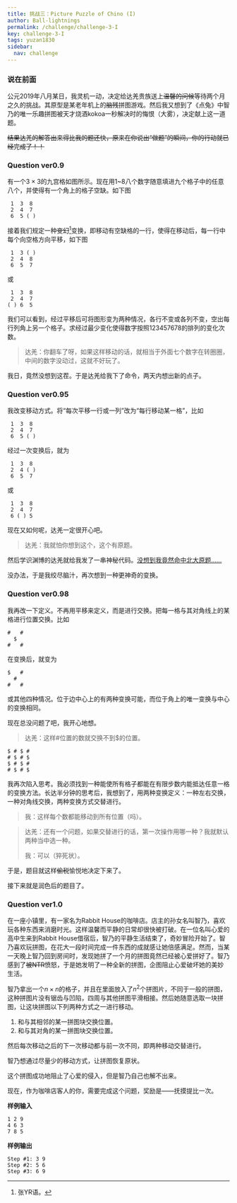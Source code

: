 ```yaml
---
title: 挑战三：Picture Puzzle of Chino (I)
author: Ball-lightnings
permalink: /challenge/challenge-3-I
key: challenge-3-I
tags: yuzan1830
sidebar:
  nav: challenge
---
```


### 说在前面

公元2019年八月某日，我灵机一动，决定给达羌贵族送上~~温馨的问候~~等待两个月之久的挑战。其原型是某老年机上的~~脑残~~拼图游戏。然后我又想到了《点兔》中智乃的唯一乐趣拼图被天才烧酒kokoa一秒解决时的悔恨（大雾），决定献上这一道题。

~~结果达羌的解答出来得比我的题还快，原来在你说出“做题”的瞬间，你的行动就已经完成了！！~~

<!--more-->

### Question ver0.9

有一个$3\times 3$的九宫格如图所示。现在用$1$~$8$八个数字随意填进九个格子中的任意八个，并使得有一个角上的格子空缺。如下图

     1  3  8
     2  4  7
     6  5 ( )

接着我们规定一种~~变幻~~[^shift]变换，即移动有空缺格的一行，使得在移动后，每一行中每个向空格方向平移，如下图

     1  3 ( )
     2  4  8
     6  5  7

或

     1  3  8
     2  4  7
    ( ) 6  5

我们可以看到，经过平移后可将图形变为两种情况，各行不变或各列不变，空出每行列角上另一个格子。求经过最少变化使得数字按照123457678的排列的变化次数。

> 达羌：你翻车了呀，如果这样移动的话，就相当于外面七个数字在转圈圈，中间的数字没动过，这就不好玩了。

我日，竟然没想到这茬。于是达羌给我下了命令，两天内想出新的点子。

### Question ver0.95

我改变移动方式。将“每次平移一行或一列”改为“每行移动某一格”，比如

     1  3  8
     2  4  7
     6  5 ( )
 
经过一次变换后，就为

     1  3  8
     2  4 ( )
     6  5  7

或

     1  3  8
     2  4  7
     6 ( ) 5

现在又如何呢，达羌一定很开心吧。

> 达羌：我就怕你想到这个，这个有原题。

然后学识渊博的达羌就给我发了一串神秘代码。[没想到我竟然命中北大原题……](http://poj.org/problem?id=1077)

没办法，于是我绞尽脑汁，再次想到一种更神奇的变换。

### Question ver0.98

我再改一下定义。不再用平移来定义，而是进行交换。把每一格与其对角线上的某格进行位置交换。比如

    #   #
      $
    #   #

在变换后，就变为

    $   #
      #
    #   #

或其他四种情况。位于边中心上的有两种变换可能，而位于角上的唯一变换与中心的变换相同。

现在总没问题了吧，我开心地想。

> 达羌：这样#位置的数就交换不到$的位置。

    $ # $ #
    # $ # $
    $ # $ #
    # $ # $

我再次陷入思考。我必须找到一种能使所有格子都能在有限步数内能抵达任意一格的变换方法。长达半分钟的思考后，我想到了，用两种变换定义：一种左右交换，一种对角线交换，两种变换方式交替进行。

> 我：这样每个数都能移动到所有位置（吗）。

> 达羌：还有一个问题，如果交替进行的话，第一次操作用哪一种？我就默认两种当中选一种。
>
> 我：可以（猝死状）。

于是，题目就这样~~偷税~~愉悦地决定下来了。

接下来就是润色后的题目了。

### Question ver1.0

在一座小镇里，有一家名为Rabbit House的咖啡店。店主的孙女名叫智乃，喜欢玩各种东西来消磨时光。这样温馨而平静的日常却很快被打破。在一位名叫心爱的高中生来到Rabbit House借宿后，智乃的平静生活结束了，奇妙冒险开始了。智乃喜欢玩拼图，在花大一段时间完成一件东西的成就感让她倍感满足。然而，当某一天晚上智乃回到房间时，发现她拼了一个月的拼图竟然已经被心爱拼好了。智乃感到了~~被NTR~~愤怒，于是她发明了一种全新的拼图，企图阻止心爱破坏她的美妙生活。

智乃拿出一个$n\times n$的格子，并且在里面放入了$n^2$个拼图片，不同于一般的拼图，这种拼图片没有锯齿与凹陷，四周与其他拼图平滑相接。然后她随意选取一块拼图，让这块拼图以下列两种方式之一进行移动。

1. 和与其相邻的某一拼图块交换位置。
2. 和与其对角的某一拼图块交换位置。

然后每次移动之后的下一次移动都与前一次不同，即两种移动交替进行。

智乃想通过尽量少的移动方式，让拼图恢复原状。

这个拼图成功地阻止了心爱的侵入，但是智乃自己也解不出来。

现在，作为咖啡店客人的你，需要完成这个问题，奖励是——抚摸提比一次。

**样例输入**

    1 2 9
    4 6 3
    7 8 5

**样例输出**

    Step #1: 3 9
    Step #2: 5 6
    Step #3: 6 9

[^shift]: 张YR语。
